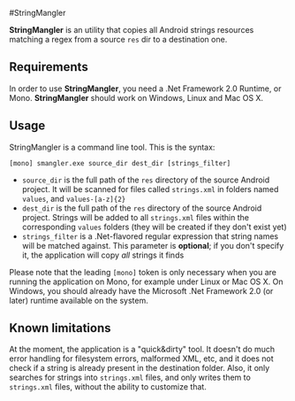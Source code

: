 #StringMangler

**StringMangler** is an utility that copies all Android strings resources matching a regex from a source <code>res</code> dir to a destination one.

## Requirements
In order to use **StringMangler**, you need a .Net Framework 2.0 Runtime, or Mono. **StringMangler** should work on Windows, Linux and Mac OS X.

## Usage
StringMangler is a command line tool. This is the syntax:

    [mono] smangler.exe source_dir dest_dir [strings_filter]

* <code>source_dir</code> is the full path of the <code>res</code> directory of the source Android project. It will be scanned for files called <code>strings.xml</code> in folders named <code>values</code>, and <code>values\-[a-z]{2}</code>
* <code>dest_dir</code> is the full path of the <code>res</code> directory of the source Android project. Strings will be added to all <code>strings.xml</code> files within the corresponding <code>values</code> folders (they will be created if they don't exist yet)
* <code>strings_filter</code> is a .Net-flavored regular expression that string names will be matched against. This parameter is **optional**; if you don't specify it, the application will copy *all* strings it finds

Please note that the leading <code>[mono]</code> token is only necessary when you are running the application on Mono, for example under Linux or Mac OS X. On Windows, you should already have the Microsoft .Net Framework 2.0 (or later) runtime available on the system.

## Known limitations
At the moment, the application is a "quick&dirty" tool. It doesn't do much error handling for filesystem errors, malformed XML, etc, and it does not check if a string is already present in the destination folder. Also, it only searches for strings into <code>strings.xml</code> files, and only writes them to <code>strings.xml</code> files, without the ability to customize that.